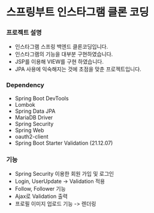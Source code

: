# 스프링부트 인스타그램 클론 코딩


### 프로젝트 설명
- 인스타그램 스프링 백엔드 클론코딩입니다.
- 인스타그램의 기능을 대부분 구현하였습니다.
- JSP를 이용해 VIEW를 구현 하였습니다.
- JPA 사용에 익숙해지는 것에 초점을 맞춘 프로젝트입니다.


### Dependency
- Spring Boot DevTools
- Lombok
- Spring Data JPA
- MariaDB Driver
- Spring Security
- Spring Web
- oauth2-client
- Spring Boot Starter Validation (21.12.07)

### 기능
- Spring Security 이용한 회원 가입 및 로그인
- Login, UserUpdate -> Validation 적용
- Follow, Follower 기능
- Ajax로 Validation 출력
- 프로필 이미지 업로드 기능 -> 렌더링
